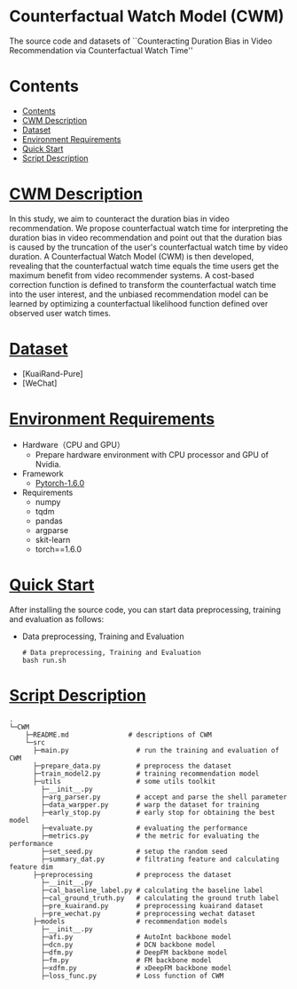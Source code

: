 # Counterfactual Watch Model (CWM)
The source code and datasets of  ``Counteracting Duration Bias in Video Recommendation via Counterfactual Watch Time''

# Contents
- [Contents](#contents)
- [CWM Description](#CWM-description)
- [Dataset](#dataset)
- [Environment Requirements](#environment-requirements)
- [Quick Start](#quick-start)
- [Script Description](#script-description)


# [CWM Description](#contents)
In this study, we aim to counteract the duration bias in video recommendation. We propose counterfactual watch time for interpreting the duration bias in video recommendation and point out that the duration bias is caused by the truncation of the user's counterfactual watch time by video duration. A Counterfactual Watch Model (CWM) is then developed, revealing that the counterfactual watch time equals the time users get the maximum benefit from video recommender systems. A cost-based correction function is defined to transform the counterfactual watch time into the user interest, and the unbiased recommendation model can be learned by optimizing a counterfactual likelihood function defined over observed user watch times. 


# [Dataset](#contents)

- [KuaiRand-Pure]
- [WeChat]


# [Environment Requirements](#contents)

- Hardware（CPU and GPU）
    - Prepare hardware environment with CPU processor and GPU of Nvidia.
- Framework
    - [Pytorch-1.6.0](https://pytorch.org/get-started/previous-versions/)
- Requirements
  - numpy
  - tqdm
  - pandas
  - argparse
  - skit-learn
  - torch==1.6.0


# [Quick Start](#contents)

After installing the source code, you can start data preprocessing, training and evaluation as follows:

- Data preprocessing, Training and Evaluation

  ```shell
  # Data preprocessing, Training and Evaluation
  bash run.sh
  ```


# [Script Description](#contents)

  ```text
  .
  └─CWM
	  ├─README.md               # descriptions of CWM
	  └─src
		├─main.py                 # run the training and evaluation of CWM
		├─prepare_data.py         # preprocess the dataset
		├─train_model2.py         # training recommendation model
		├─utils                   # some utils toolkit
		  ├─__init__.py
		  ├─arg_parser.py         # accept and parse the shell parameter
		  ├─data_warpper.py       # warp the dataset for training
		  ├─early_stop.py         # early stop for obtaining the best model
		  ├─evaluate.py           # evaluating the performance
		  ├─metrics.py            # the metric for evaluating the performance
		  ├─set_seed.py           # setup the random seed
		  ├─summary_dat.py        # filtrating feature and calculating feature dim
		├─preprocessing           # preprocess the dataset
		  ├─__init__.py
		  ├─cal_baseline_label.py # calculating the baseline label
		  ├─cal_ground_truth.py   # calculating the ground truth label
		  ├─pre_kuairand.py       # preprocessing kuairand dataset
		  ├─pre_wechat.py         # preprocessing wechat dataset
		├─models                  # recommendation models
		  ├─__init__.py
		  ├─afi.py                # AutoInt backbone model
		  ├─dcn.py                # DCN backbone model
		  ├─dfm.py                # DeepFM backbone model
		  ├─fm.py                 # FM backbone model
		  ├─xdfm.py               # xDeepFM backbone model
		  ├─loss_func.py          # Loss function of CWM

  ```